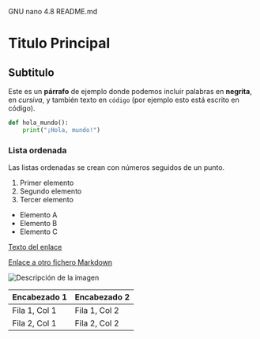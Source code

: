  GNU nano 4.8                                  README.md                                              
# Titulo Principal
## Subtitulo
Este es un **párrafo** de ejemplo donde podemos incluir palabras en **negrita**, en _cursiva_, y también texto en `código` (por ejemplo esto está escrito en código).
```python
def hola_mundo():
    print("¡Hola, mundo!")
```
### Lista ordenada
Las listas ordenadas se crean con números seguidos de un punto.

1. Primer elemento
2. Segundo elemento
3. Tercer elemento

- Elemento A
- Elemento B
- Elemento C

[Texto del enlace](https://www.ejemplo.com)

[Enlace a otro fichero Markdown](otro_fichero.md)

![Descripción de la imagen](https://via.placeholder.com/150)

| Encabezado 1 | Encabezado 2 |
|---------------|---------------|
| Fila 1, Col 1 | Fila 1, Col 2 |
| Fila 2, Col 1 | Fila 2, Col 2 |
